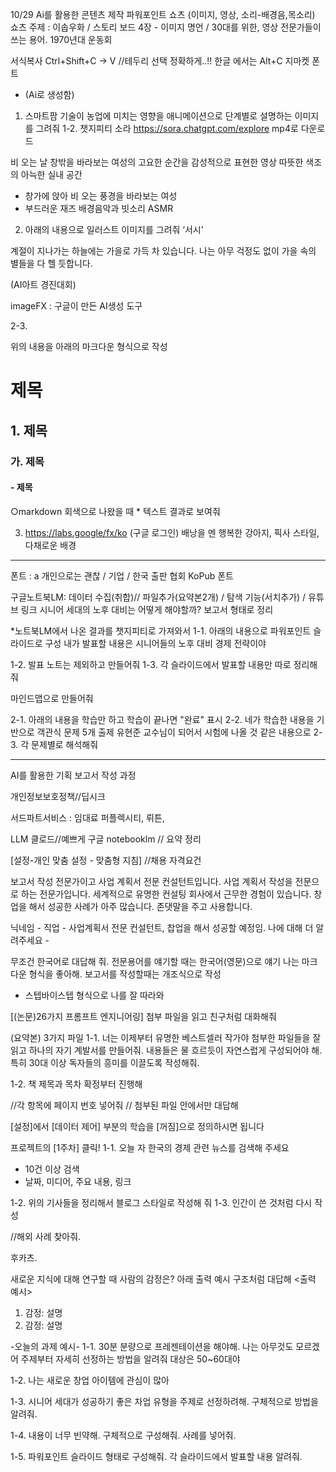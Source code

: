 10/29
Ai를 활용한 콘텐츠 제작
파워포인트 쇼츠 (이미지, 영상, 소리-배경음,목소리)
쇼츠 주제 : 이솝우화 / 스토리 보드 4장 - 이미지 
		명언 / 30대를 위한,
영상 전문가들이 쓰는 용어. 
1970년대 운동회 

서식복사 Ctrl+Shift+C -> V //테두리 선택 정확하게..!!
	한글 에서는 Alt+C
지마켓 폰트
 - (Ai로 생성함)
1. 스마트팜 기술이 농업에 미치는 영향을 애니메이션으로 단계별로 설명하는 이미지를 그려줘
	1-2. 챗지피티 소라 https://sora.chatgpt.com/explore
	mp4로 다운로드

비 오는 날 창밖을 바라보는 여성의 고요한 순간을 감성적으로 표현한 영상
따뜻한 색조의 아늑한 실내 공간
- 창가에 앉아 비 오는 풍경을 바라보는 여성
- 부드러운 재즈 배경음악과 빗소리 ASMR


2. 아래의  내용으로 일러스트 이미지를 그려줘
‘서시’

계절이 지나가는 하늘에는
가을로 가득 차 있습니다.
나는 아무 걱정도 없이
가을 속의 별들을 다 헬 듯합니다.

(AI아트 경진대회)

imageFX : 구글이 만든 AI생성 도구

2-3. 

위의 내용을 아래의 마크다운 형식으로 작성

# 제목
## 1. 제목
### 가. 제목
#### - 제목

○markdown 회색으로 나왔을 때 *
텍스트 결과로 보여줘

3. https://labs.google/fx/ko (구글 로그인)
배낭을 멘 행복한 강아지, 픽사 스타일, 다채로운 배경

-------------------------------------------------------

폰트 : a
개인으로는 괜찮 / 기업 / 
한국 출판 협회 KoPub 폰트

구글노트북LM: 데이터 수집(취합)// 파일추가(요약본2개) / 탐색 기능(서치추가) / 유튜브 링크
시니어 세대의 노후 대비는 어떻게 해야할까? 보고서 형태로 정리
>> 
*노트북LM에서 나온 결과를 챗지피티로 가져와서
1-1. 아래의 내용으로 파워포인트 슬라이드로 구성
내가 발표할 내용은 시니어들의 노후 대비 경제 전략이야

1-2. 발표 노트는 제외하고 만들어줘
1-3. 각 슬라이드에서 발표할 내용만 따로 정리해줘

마인드맵으로 만들어줘


2-1. 아래의 내용을 학습만 하고 학습이 끝나면 "완료" 표시
2-2. 네가 학습한 내용을 기반으로 객관식 문제 5개 출제 유현준 교수님이 되어서 시험에 나올 것 같은 내용으로
2-3. 각 문제별로 해석해줘

-------------------------------------------------------

AI를 활용한 기획 보고서 작성 과정

개인정보보호정책//딥시크

서드파트서비스 : 임대료 
퍼플렉시티, 뤼튼, 

LLM 클로드//예쁘게
구글 notebooklm // 요약 정리

[설정-개인 맞춤 설정 - 맞춤형 지침] //채용 자격요건

보고서 작성 전문가이고 사업 계획서 전문 컨설턴트입니다.
사업 계획서 작성을 전문으로 하는 전문가입니다.
세계적으로 유명한 컨설팅 회사에서 근무한 경험이 있습니다.
창업을 해서 성공한 사례가 아주 많습니다.
존댓말을 주고 사용합니다.

닉네임 - 
직업  - 사업계획서 전문 컨설턴트, 찹업을 해서 성공할 예정임.
나에 대해 더 알려주세요 - 

무조건 한국어로 대답해 줘. 전문용어를 얘기할 때는 한국어(영문)으로 얘기
나는 마크다운 형식을 좋아해.
보고서를 작성할때는 개조식으로 작성
- 스텝바이스텝 형식으로 나를 잘 따라와

[(논문)26가지 프롬프트 엔지니어링]
첨부 파일을 읽고 친구처럼 대화해줘 

(요약본) 3가지 파일
1-1. 
너는 이제부터 유명한 베스트셀러 작가야
첨부한 파일들을 잘 읽고 하나의 자기 계발서를 만들어줘.
내용들은 물 흐르듯이 자연스럽게 구성되어야 해.
특히 30대 이상 독자들의 흥미를 이끌도록 작성해줘.

1-2.
책 제목과 목차 확정부터 진행해

//각 항목에 페이지 번호 넣어줘 // 첨부된 파일 안에서만 대답해


[설정]에서 [데이터 제어] 부분의 학습을 [꺼짐]으로 정의하시면 됩니다


 프로젝트의 [1주차] 클릭!
1-1. 
오늘 자 한국의 경제 관련 뉴스를 검색해 주세요
- 10건 이상 검색 
- 날짜, 미디어, 주요 내용, 링크

1-2. 위의 기사들을 정리해서 블로그 스타일로 작성해 줘
1-3. 인간이 쓴 것처럼 다시 작성

//해외 사례 찾아줘.

후카츠. 

새로운 지식에 대해 연구할 때 사람의 감정은?
아래 출력 예시 구조처럼 대답해
<출력 예시>
1. 감정: 설명
2. 감정: 설명

-오늘의 과제 예시-
1-1.
 30분 분량으로 프레젠테이션을 해야해.
나는 아무것도 모르겠어
주제부터 자세히 선정하는 방법을 알려줘
대상은 50~60대야 

1-2.
나는 새로운 창업 아이템에 관심이 많아

1-3. 
시니어 세대가 성공하기 좋은 차업 유형을 주제로 선정하려해.
구체적으로 방법을 알려줘.

1-4. 내용이 너무 빈약해. 구체적으로 구성해줘. 사례를 넣어줘.

1-5. 파워포인트 슬라이드 형태로 구성해줘.
각 슬라이드에서 발표할 내용 알려줘.







